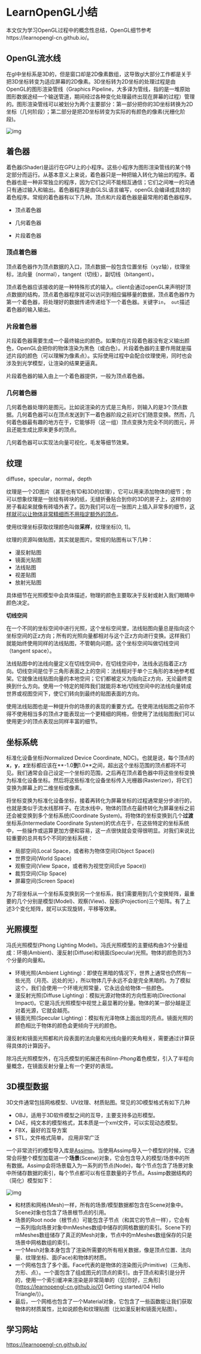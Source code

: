 # LearnOpenGL小结

本文仅为学习OpenGL过程中的概念性总结，OpenGL细节参考https://learnopengl-cn.github.io/。

## OpenGL流水线

​    在gl中坐标系是3D的，但是窗口却是2D像素数组，这导致gl大部分工作都是关于把3D坐标转变为适应屏幕的2D像素。3D坐标转为2D坐标的处理过程是由OpenGL的图形渲染管线（Graphics Pipeline，大多译为管线，指的是一堆原始图形数据途经一个输送管道，期间经过各种变化处理最终出现在屏幕的过程）管理的。图形渲染管线可以被划分为两个主要部分：第一部分把你的3D坐标转换为2D坐标（几何阶段）；第二部分是把2D坐标转变为实际的有颜色的像素(光栅化阶段)。

![img](https://upload-images.jianshu.io/upload_images/24721415-4fa1d9bcbfa24ff1.png?imageMogr2/auto-orient/strip|imageView2/2/format/webp)



## **着色器**

着色器(Shader)是运行在GPU上的小程序。这些小程序为图形渲染管线的某个特定部分而运行。从基本意义上来说，着色器只是一种把输入转化为输出的程序。着色器也是一种非常独立的程序，因为它们之间不能相互通信；它们之间唯一的沟通只有通过输入和输出。着色器程序是由GLSL语言编写，openGL会编译成具体的着色程序。常规的着色器有以下几种。顶点和片段着色器是最常用的着色器程序。

* 顶点着色器

* 几何着色器
* 片段着色器

### 顶点着色器

顶点着色器作为顶点数据的入口，顶点数据一般包含位置坐标（xyz轴），纹理坐标，法向量（normal），tangent（切线），副切线（bitangent）。

顶点着色器应该接收的是一种特殊形式的输入。client会通过openGL来声明好顶点数据的结构，顶点着色器程序就可以访问到相应偏移量的数据，顶点着色器作为第一个着色器，将处理好的数据传递传递给下一个着色器。关键字`in`，` out`描述着色器的输入输出。

### 片段着色器

片段着色器需要生成一个最终输出的颜色。如果你在片段着色器没有定义输出颜色，OpenGL会把你的物体渲染为黑色（或白色）。片段着色器的主要作用就是描述片段的颜色（可以理解为像素点）。实际使用过程中会配合纹理使用，同时也会涉及到光学模型，让渲染的结果更逼真。

片段着色器的输入由上一个着色器提供，一般为顶点着色器。

### 几何着色器

几何着色器处理的是图元。比如说渲染的方式是三角形，则输入的是3个顶点数据。几何着色器可以在顶点发送到下一着色器阶段之前对它们随意变换。然而，几何着色器最有趣的地方在于，它能够将（这一组）顶点变换为完全不同的图元，并且还能生成比原来更多的顶点。

几何着色器可以实现法向量可视化，毛发等细节效果。



## 纹理

diffuse，specular，normal，depth

纹理是一个2D图片（甚至也有1D和3D的纹理），它可以用来添加物体的细节；你可以想象纹理是一张绘有砖块的纸，无缝折叠贴合到你的3D的房子上，这样你的房子看起来就像有砖墙外表了。因为我们可以在一张图片上插入非常多的细节，<u>这样就可以让物体非常精细而不用指定额外的顶点</u>。

使用纹理坐标获取纹理颜色叫做**采样**，纹理坐标[0, 1]。

纹理的资源叫做贴图，其实就是图片。常规的贴图有以下几种：

* 漫反射贴图
* 镜面光贴图
* 法线贴图
* 视差贴图
* 放射光贴图

具体细节在光照模型中会具体描述，物理的颜色主要取决于反射或射入我们眼睛中颜色决定。



**切线空间**

在一个不同的坐标空间中进行光照，这个坐标空间里，法线贴图向量总是指向这个坐标空间的正z方向；所有的光照向量都相对与这个正z方向进行变换。这样我们就能始终使用同样的法线贴图，不管朝向问题。这个坐标空间叫做切线空间（tangent space）。

法线贴图中的法线向量定义在切线空间中，在切线空间中，法线永远指着正z方向。切线空间是位于三角形表面之上的空间：法线相对于单个三角形的本地参考框架。它就像法线贴图向量的本地空间；它们都被定义为指向正z方向，无论最终变换到什么方向。使用一个特定的矩阵我们就能将本地/切线空间中的法线向量转成世界或视图空间下，使它们转向到最终的贴图表面的方向。

使用法线贴图也是一种提升你的场景的表现的重要方式。在使用法线贴图之前你不得不使用相当多的顶点才能表现出一个更精细的网格，但使用了法线贴图我们可以使用更少的顶点表现出同样丰富的细节。



## 坐标系统

标准化设备坐标(Normalized Device Coordinate, NDC)。也就是说，每个顶点的**x**，**y**，**z**坐标都应该在**-1.0**到**1.0**之间，超出这个坐标范围的顶点都将不可见。我们通常会自己设定一个坐标的范围，之后再在顶点着色器中将这些坐标变换为标准化设备坐标。然后将这些标准化设备坐标传入光栅器(Rasterizer)，将它们变换为屏幕上的二维坐标或像素。

将坐标变换为标准化设备坐标，接着再转化为屏幕坐标的过程通常是分步进行的，也就是类似于流水线那样子。在流水线中，物体的顶点在最终转化为屏幕坐标之前还会被变换到多个坐标系统(Coordinate System)。将物体的坐标变换到几个**过渡**坐标系(Intermediate Coordinate System)的优点在于，在这些特定的坐标系统中，一些操作或运算更加方便和容易，这一点很快就会变得很明显。对我们来说比较重要的总共有5个不同的坐标系统：

- 局部空间(Local Space，或者称为物体空间(Object Space))
- 世界空间(World Space)
- 观察空间(View Space，或者称为视觉空间(Eye Space))
- 裁剪空间(Clip Space)
- 屏幕空间(Screen Space)

为了将坐标从一个坐标系变换到另一个坐标系，我们需要用到几个变换矩阵，最重要的几个分别是模型(Model)、观察(View)、投影(Projection)三个矩阵。有了上述3个变化矩阵，就可以实现旋转，平移等效果。



## 光照模型

冯氏光照模型(Phong Lighting Model)。冯氏光照模型的主要结构由3个分量组成：环境(Ambient)、漫反射(Diffuse)和镜面(Specular)光照。物体的颜色则为3个分量的向量和。

- 环境光照(Ambient Lighting)：即使在黑暗的情况下，世界上通常也仍然有一些光亮（月亮、远处的光），所以物体几乎永远不会是完全黑暗的。为了模拟这个，我们会使用一个环境光照常量，它永远会给物体一些颜色。
- 漫反射光照(Diffuse Lighting)：模拟光源对物体的方向性影响(Directional Impact)。它是冯氏光照模型中视觉上最显著的分量。物体的某一部分越是正对着光源，它就会越亮。
- 镜面光照(Specular Lighting)：模拟有光泽物体上面出现的亮点。镜面光照的颜色相比于物体的颜色会更倾向于光的颜色。

漫反射和镜面光照都和片段表面的法向量和光线向量的夹角相关，需要通过计算获得具体的计算因子。

除冯氏光照模型外，在冯氏模型的拓展还有*Blinn-Phong*着色模型，引入了半程向量概念，在镜面反射分量上有一个更好的表现。



## 3D模型数据

3D文件通常包括网格模型、UV纹理、材质贴图。常见的3D模型格式有如下几种

* OBJ，适用于3D软件模型之间的互导，主要支持多边形模型。
* DAE，纯文本的模型格式，其本质是一个xml文件，可以实现动态模型。
* FBX，最好的互导方案
* STL，文件格式简单， 应用非常广泛


一个非常流行的模型导入库是[Assimp](http://assimp.org/)。当使用Assimp导入一个模型的时候，它通常会将整个模型加载进一个**场景**(Scene)对象，它会包含导入的模型/场景中的所有数据。Assimp会将场景载入为一系列的节点(Node)，每个节点包含了场景对象中所储存数据的索引，每个节点都可以有任意数量的子节点。Assimp数据结构的（简化）模型如下：

![img](https://learnopengl-cn.github.io/img/03/01/assimp_structure.png)

- 和材质和网格(Mesh)一样，所有的场景/模型数据都包含在Scene对象中。Scene对象也包含了场景根节点的引用。
- 场景的Root node（根节点）可能包含子节点（和其它的节点一样），它会有一系列指向场景对象中mMeshes数组中储存的网格数据的索引。Scene下的mMeshes数组储存了真正的Mesh对象，节点中的mMeshes数组保存的只是场景中网格数组的索引。
- 一个Mesh对象本身包含了渲染所需要的所有相关数据，像是顶点位置、法向量、纹理坐标、面(Face)和物体的材质。
- 一个网格包含了多个面。Face代表的是物体的渲染图元(Primitive)（三角形、方形、点）。一个面包含了组成图元的顶点的索引。由于顶点和索引是分开的，使用一个索引缓冲来渲染是非常简单的（见[你好，三角形](https://learnopengl-cn.github.io/01 Getting started/04 Hello Triangle/)）。
- 最后，一个网格也包含了一个Material对象，它包含了一些函数能让我们获取物体的材质属性，比如说颜色和纹理贴图（比如漫反射和镜面光贴图）。



## 学习网站

https://learnopengl-cn.github.io/





